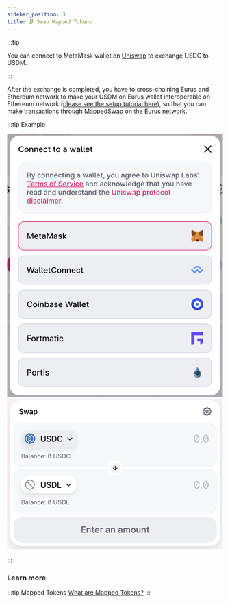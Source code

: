 ```yaml
---
sidebar_position: 3
title: 🗜️ Swap Mapped Tokens
---
```


:::tip

You can connect to MetaMask wallet on [Uniswap](https://app.uniswap.org/#/swap) to exchange USDC to USDM.

:::

After the exchange is completed, you have to cross-chaining Eurus and Ethereum network to make your USDM on Eurus wallet interoperable on Ethereum network ([please see the setup tutorial here](https://www.eurus.network/support/dapp-developer-portal/)), so that you can make transactions through MappedSwap on the Eurus network.


:::tip Example

![alt text](../../static/img/SwapMappedTokens1.png) ![alt text](../../static/img/SwapMappedTokens2.png) 

:::

### Learn more 
:::tip Mapped Tokens
[What are Mapped Tokens?](https://docs.mappedswap.io/docs/ProtocolExplainer/WhatAreTheMappedTokens)
:::

